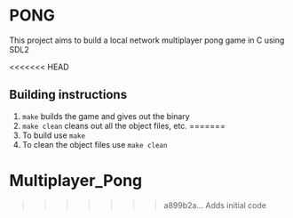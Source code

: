 # PONG

This project aims to build a local network multiplayer pong game in C using SDL2

<<<<<<< HEAD
## Building instructions

1. `make` builds the game and gives out the binary
2. `make clean` cleans out all the object files, etc.
=======
1. To build use `make`
2. To clean the object files use `make clean`
# Multiplayer_Pong
>>>>>>> a899b2a... Adds initial code
